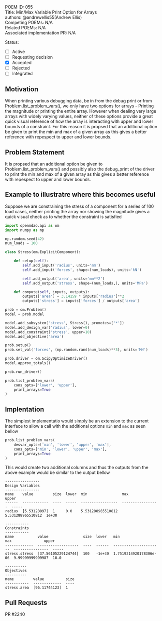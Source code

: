 POEM ID:  055  
Title:  Min/Max Variable Print Option for Arrays  
authors: @andrewellis55(Andrew Ellis)  
Competing POEMs: N/A  
Related POEMs: N/A  
Associated implementation PR: N/A

Status:

- [ ] Active
- [ ] Requesting decision
- [x] Accepted
- [ ] Rejected
- [ ] Integrated

## Motivation
When printing various debugging data, be in from the debug print or from 
Problem.list_problem_vars(), we only have two options for arrays - Printing 
the magnitude or printing the entire array. However when dealing 
very large arrays with widely varying values, neither of these options provide 
a great quick visual reference of how the array is interacting with upper and 
lower bounds of a constraint. For this reason it is propsed that an additional 
option be given to print the min and max of a given array as this gives a better 
reference with repespect to upper and lower bounds.

## Problem Statement
It is propsed that an additional option be given to Problem.list_problem_vars() 
and possibly also the debug_print of the driver to print the min and max of a 
given array as this gives a better reference with repespect to upper and lower 
bounds.

## Example to illustratre where this becomes useful
Suppose we are constraining the stress of a component for a series of 
100 load cases, neither printing the array nor showing the magnitude gives 
a quick visual check as to whether the constraint is satisfied 

```python
import openmdao.api as om 
import numpy as np

np.random.seed(42)
num_loads = 100

class Stress(om.ExplicitComponent):

    def setup(self):
        self.add_input('radius', units='mm')
        self.add_input('forces', shape=(num_loads), units='kN')

        self.add_output('area', units='mm**2')
        self.add_output('stress', shape=(num_loads,), units='MPa')

    def compute(self, inputs, outputs):
        outputs['area'] = 3.14159 * inputs['radius']**2
        outputs['stress'] = inputs['forces'] / outputs['area']

prob = om.Problem()
model = prob.model

model.add_subsystem('stress', Stress(), promotes=['*'])
model.add_design_var('radius', lower=0)
model.add_constraint('stress', upper=10)
model.add_objective('area')

prob.setup()
prob.set_val('forces', (np.random.rand(num_loads)**3), units='MN')

prob.driver = om.ScipyOptimizeDriver()
model.approx_totals()

prob.run_driver()

prob.list_problem_vars(
    cons_opts=['lower', 'upper'],
    print_arrays=True
)

```

## Implentation 
The simplest implementatio would simply be an extension to the current interface to allow a call 
with the additional options `min` and `max` as seen bellow

```python
prob.list_problem_vars(
    desvar_opts=['min', 'lower', 'upper', 'max'],
    cons_opts=['min', 'lower', 'upper', 'max'],
    print_arrays=True
)
```

This would create two additional columns and thus the outputs from the above example would be similar 
to the output bellow

```
----------------
Design Variables
----------------
name    value         size  lower  min                max                upper  
------  ------------  ----  -----  -----------------  -----------------  ----- 
radius  [5.53128897]  1     0.0    5.531288965510812  5.531288965510812  1e+30  

-----------
Constraints
-----------
name           value                size  lower   min                     max               upper  
-------------  -------------------  ----  ------  ----------------------  ----------------  ----- 
stress.stress  |37.56105229124744|  100   -1e+30  1.7519214920178306e-06  9.99999999999987  10.0   

----------
Objectives
----------
name         value          size
-----------  -------------  ----
stress.area  [96.11744123]  1
```

## Pull Requests
PR #2240

